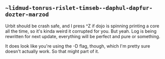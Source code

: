 ## `~lidmud-tonrus-rislet-timseb--daphul-dapfur-dozter-marzod`
Urbit should be crash safe, and I press ^Z if dojo is spinning printing a core all the time, so it's kinda weird it corrupted for you. But yeah. Log is being rewritten for next update, everything will be perfect and pure or something.

It does look like you're using the -D flag, though, which I'm pretty sure doesn't actually work. So that might part of it.